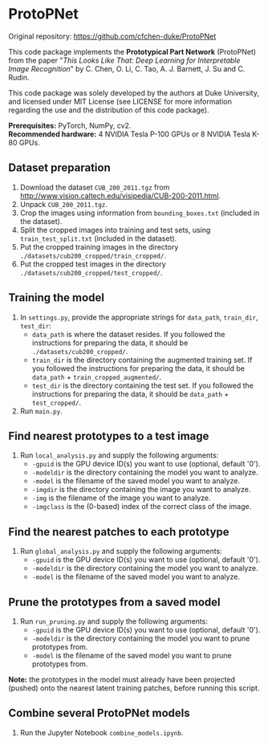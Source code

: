 # ProtoPNet

Original repository: https://github.com/cfchen-duke/ProtoPNet

This code package implements the **Prototypical Part Network** (ProtoPNet) from the paper "*This Looks Like That: Deep Learning for Interpretable Image Recognition*" by C. Chen, O. Li, C. Tao, A. J. Barnett, J. Su and C. Rudin.

This code package was solely developed by the authors at Duke University, and licensed under MIT License (see LICENSE for more information regarding the use and the distribution of this code package).

**Prerequisites:** PyTorch, NumPy, cv2. \
**Recommended hardware:** 4 NVIDIA Tesla P-100 GPUs or 8 NVIDIA Tesla K-80 GPUs.

## Dataset preparation
1. Download the dataset `CUB_200_2011.tgz` from http://www.vision.caltech.edu/visipedia/CUB-200-2011.html.
2. Unpack `CUB_200_2011.tgz`.
3. Crop the images using information from `bounding_boxes.txt` (included in the dataset).
4. Split the cropped images into training and test sets, using `train_test_split.txt` (included in the dataset).
5. Put the cropped training images in the directory `./datasets/cub200_cropped/train_cropped/`.
6. Put the cropped test images in the directory `./datasets/cub200_cropped/test_cropped/`.

## Training the model
1. In `settings.py`, provide the appropriate strings for `data_path`, `train_dir`, `test_dir`:
    - `data_path` is where the dataset resides. If you followed the instructions for preparing the data, it should be `./datasets/cub200_cropped/`.
    - `train_dir` is the directory containing the augmented training set. If you followed the instructions for preparing the data, it should be `data_path` + `train_cropped_augmented/`.
    - `test_dir` is the directory containing the test set. If you followed the instructions for preparing the data, it should be `data_path` + `test_cropped/`.
2. Run `main.py`.

## Find nearest prototypes to a test image
1. Run `local_analysis.py` and supply the following arguments:
    - `-gpuid` is the GPU device ID(s) you want to use (optional, default '0').
    - `-modeldir` is the directory containing the model you want to analyze.
    - `-model` is the filename of the saved model you want to analyze.
    - `-imgdir` is the directory containing the image you want to analyze.
    - `-img` is the filename of the image you want to analyze.
    - `-imgclass` is the (0-based) index of the correct class of the image.

## Find the nearest patches to each prototype
1. Run `global_analysis.py` and supply the following arguments:
    - `-gpuid` is the GPU device ID(s) you want to use (optional, default '0').
    - `-modeldir` is the directory containing the model you want to analyze.
    - `-model` is the filename of the saved model you want to analyze.

## Prune the prototypes from a saved model
1. Run `run_pruning.py` and supply the following arguments:
    - `-gpuid` is the GPU device ID(s) you want to use (optional, default '0').
    - `-modeldir` is the directory containing the model you want to prune prototypes from.
    - `-model` is the filename of the saved model you want to prune prototypes from.

**Note:** the prototypes in the model must already have been projected (pushed) onto the nearest latent training patches, before running this script.

## Combine several ProtoPNet models
1. Run the Jupyter Notebook `combine_models.ipynb`.
